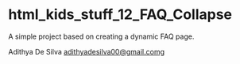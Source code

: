 # html_kids_stuff_12_FAQ_Collapse

A simple project based on creating a dynamic FAQ page.

Adithya De Silva
adithyadesilva00@gmail.comg